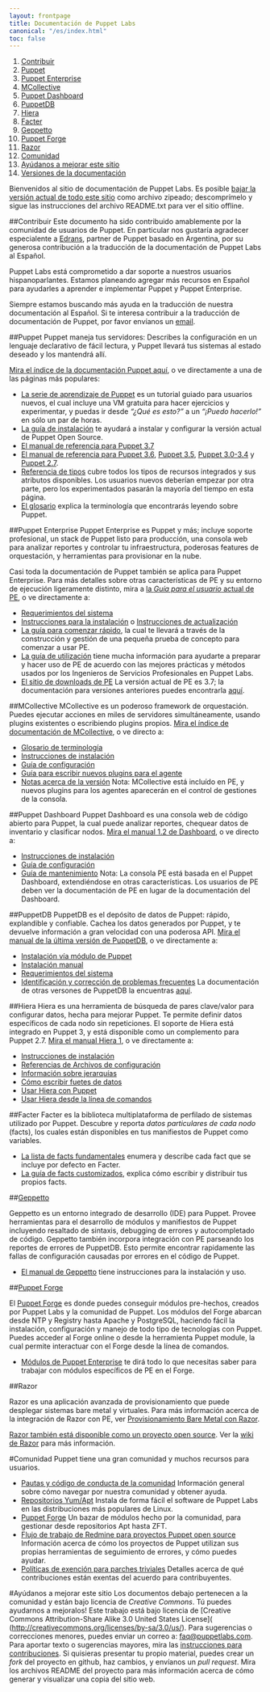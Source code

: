 ```yaml
---
layout: frontpage
title: Documentación de Puppet Labs
canonical: "/es/index.html"
toc: false
---
```


1. [Contribuir](http://docs.puppetlabs.com/#contributing)
2. [Puppet](http://docs.puppetlabs.com/#puppetpuppet)
3. [Puppet Enterprise](http://docs.puppetlabs.com/#puppet-enterprisepelatest)
4. [MCollective](http://docs.puppetlabs.com/#mcollectivemcollective)
5. [Puppet Dashboard](http://docs.puppetlabs.com/#puppet-dashboarddashboardmanual12)
6. [PuppetDB](http://docs.puppetlabs.com/#puppetdbpuppetdblatest)
7. [Hiera](http://docs.puppetlabs.com/#hierahiera1)
8. [Facter](http://docs.puppetlabs.com/#facterfacter16corefactshtml)
9. [Geppetto](http://docs.puppetlabs.com/#geppetto)
10. [Puppet Forge](http://docs.puppetlabs.com/#forge)
11. [Razor](http://docs.puppetlabs.com/#razor)
12. [Comunidad](http://docs.puppetlabs.com/#community)
13. [Ayúdanos a mejorar este sitio](http://docs.puppetlabs.com/#help-improve-this-site)
14. [Versiones de la documentación](http://docs.puppetlabs.com/#documentation-version)

Bienvenidos al sitio de documentación de Puppet Labs. Es posible [bajar la versión actual de todo este sitio](https://docs.puppetlabs.com/puppetdocs-latest.tar.gz) como archivo zipeado; descomprímelo y sigue las instrucciones del archivo README.txt para ver el sitio offline.

##Contribuir
Este documento ha sido contribuido amablemente por la comunidad de usuarios de Puppet. En particular nos gustaría agradecer especialente a [Edrans](www.edrans.com), partner de Puppet basado en Argentina, por su generosa contribución a la traducción de la documentación de Puppet Labs al Español.

Puppet Labs está comprometido a dar soporte a nuestros usuarios hispanoparlantes. Estamos planeando agregar más recursos en Español para ayudarles a aprender e implementar Puppet y Puppet Enterprise.

Siempre estamos buscando más ayuda en la traducción de nuestra documentación al Español. Si te interesa contribuir a la traducción de documentación de Puppet, por favor envíanos un [email](localization@puppetlabs.com).

##Puppet
Puppet maneja tus servidores: Describes la configuración en un lenguaje declarativo de fácil lectura, y Puppet llevará tus sistemas al estado deseado y los mantendrá allí.

[Mira el índice de la documentación Puppet aquí](http://docs.puppetlabs.com/puppet/), o ve directamente a una de las páginas más populares:

+ [La serie de aprendizaje de Puppet](http://docs.puppetlabs.com/learning/) es un tutorial guiado para usuarios nuevos, el cual incluye una VM gratuita para hacer ejercicios y experimentar, y puedas ir desde  *“¿Qué es esto?”* a un *“¡Puedo hacerlo!”* en sólo un par de horas. 
+ [La guía de instalación](http://docs.puppetlabs.com/guides/installation.html) te ayudará a instalar y configurar la versión actual de Puppet Open Source.
+ [El manual de referencia para Puppet 3.7](http://docs.puppetlabs.com/puppet/3.7/reference/)
+ [El manual de referencia para Puppet 3.6](http://docs.puppetlabs.com/puppet/3.6/reference/), [Puppet 3.5](http://docs.puppetlabs.com/puppet/3.5/reference/), [Puppet 3.0-3.4](http://docs.puppetlabs.com/puppet/3/reference/) y [Puppet 2.7](http://docs.puppetlabs.com/puppet/2.7/reference/).
+ [Referencia de tipos](http://docs.puppetlabs.com/references/latest/type.html) cubre todos los tipos de recursos integrados y sus atributos disponibles. Los usuarios nuevos deberían empezar por otra parte, pero los experimentados pasarán la mayoría del tiempo en esta página.
+ [El glosario](http://docs.puppetlabs.com/references/glossary.html) explica la terminología que encontrarás leyendo sobre Puppet.

##Puppet Enterprise
Puppet Enterprise es Puppet y más; incluye soporte profesional, un stack de Puppet listo para producción, una consola web para analizar reportes y controlar tu infraestructura, poderosas features de orquestación, y herramientas para provisionar en la nube.

Casi toda la documentación de Puppet también se aplica para Puppet Enterprise. Para más detalles sobre otras características de PE y su entorno de ejecución ligeramente distinto, mira a [la *Guía para el usuario* actual de PE](http://docs.puppetlabs.com/pe/latest/), o ve directamente a: 

+ [Requerimientos del sistema](http://docs.puppetlabs.com/pe/latest/install_system_requirements.html)
+ [Instrucciones para la instalación](http://docs.puppetlabs.com/pe/latest/install_basic.html) o [Instrucciones de actualización](http://docs.puppetlabs.com/pe/latest/install_upgrading.html)
+ [La guía para comenzar rápido](http://docs.puppetlabs.com/pe/latest/quick_start.html), la cual te llevará a través de la construcción y gestión de una pequeña prueba de concepto para comenzar a usar PE.
+ [La guía de utilización](http://docs.puppetlabs.com/guides/deployment_guide/dg_intro_install.html) tiene mucha información para ayudarte a preparar y hacer uso de PE de acuerdo con las mejores prácticas y métodos usados por los Ingenieros de Servicios Profesionales en Puppet Labs.
+ [El sitio de downloads de PE](http://info.puppetlabs.com/download-pe.html) La versión actual de PE es 3.7; la documentación para versiones anteriores puedes encontrarla [aquí](http://docs.puppetlabs.com/pe/index.html).

##MCollective
MCollective es un poderoso framework de orquestación. Puedes ejecutar acciones en miles de servidores simultáneamente, usando plugins existentes o escribiendo plugins propios.
[Mira el índice de documentación de MCollective](http://docs.puppetlabs.com/mcollective/), o ve directo a:

+ [Glosario de terminología](http://docs.puppetlabs.com/mcollective/terminology.html)
+ [Instrucciones de instalación](http://docs.puppetlabs.com/mcollective/reference/basic/gettingstarted.html)
+ [Guía de configuración](http://docs.puppetlabs.com/mcollective/reference/basic/configuration.html)
+ [Guía para escribir nuevos plugins para el agente](http://docs.puppetlabs.com/mcollective/simplerpc/)
+ [Notas acerca de la versión](http://docs.puppetlabs.com/mcollective/releasenotes.html)
Nota: MCollective está incluído en PE, y nuevos plugins para los agentes aparecerán en el control de gestiones de la consola.

##Puppet Dashboard
Puppet Dashboard es una consola web de código abierto para Puppet, la cual puede analizar reportes, chequear datos de inventario y clasificar nodos. 
[Mira el manual 1.2 de Dashboard](http://docs.puppetlabs.com/dashboard/manual/1.2/), o ve directo a:

+ [Instrucciones de instalación](http://docs.puppetlabs.com/dashboard/manual/1.2/bootstrapping.html)
+ [Guía de configuración](http://docs.puppetlabs.com/dashboard/manual/1.2/configuring.html)
+ [Guía de mantenimiento](http://docs.puppetlabs.com/dashboard/manual/1.2/maintaining.html)
Nota: La consola PE está basada en el Puppet Dashboard, extendiéndose en otras características. Los usuarios de PE deben ver la documentación de PE en lugar de la documentación del Dashboard.

##PuppetDB
PuppetDB es el depósito de datos de Puppet: rápido, explandible y confiable. Cachea los datos generados por Puppet, y te devuelve información a gran velocidad con una poderosa API.
[Mira el manual de la última versión de PuppetDB](http://docs.puppetlabs.com/puppetdb/latest/), o ve directamente a:

+ [Instalación vía módulo de Puppet](http://docs.puppetlabs.com/puppetdb/latest/install_via_module.html)
+ [Instalación manual](http://docs.puppetlabs.com/puppetdb/latest/install_from_packages.html)
+ [Requerimientos del sistema](http://docs.puppetlabs.com/puppetdb/latest/index.html#system-requirements)
+ [Identificación y corrección de problemas frecuentes](http://docs.puppetlabs.com/puppetdb/latest/puppetdb-faq.html)
La documentación de otras versones de PuppetDB la encuentras [aquí](http://docs.puppetlabs.com/puppetdb/).

##Hiera
Hiera es una herramienta de búsqueda de pares clave/valor para configurar datos, hecha para mejorar Puppet. Te permite definir datos específicos de cada nodo sin repeticiones. El soporte de Hiera está integrado en Puppet 3, y está disponible como un complemento para Puppet 2.7.
[Mira el manual Hiera 1](http://docs.puppetlabs.com/hiera/1/), o ve directamente a:

+ [Instrucciones de instalación](http://docs.puppetlabs.com/hiera/1/installing.html)
+ [Referencias de Archivos de configuración](http://docs.puppetlabs.com/hiera/1/configuring.html)
+ [Información sobre jerarquías](http://docs.puppetlabs.com/hiera/1/hierarchy.html)
+ [Cómo escribir fuetes de datos](http://docs.puppetlabs.com/hiera/1/data_sources.html)
+ [Usar Hiera con Puppet](http://docs.puppetlabs.com/hiera/1/puppet.html)
+ [Usar Hiera desde la línea de comandos](http://docs.puppetlabs.com/hiera/1/command_line.html)

##Facter
Facter es la biblioteca multiplataforma de perfilado de sistemas utilizado por Puppet. Descubre y reporta *datos particulares de cada nodo* (facts), los cuales están disponibles en tus manifiestos de Puppet como variables.

+ [La lista de facts fundamentales](http://docs.puppetlabs.com/facter/latest/core_facts.html) enumera y describe cada fact que se incluye por defecto en Facter.
+ [La guía de facts customizados](http://docs.puppetlabs.com/guides/custom_facts.html), explica cómo escribir y distribuir tus propios facts.

##[Geppetto](/geppetto/latest/index.html)

Geppetto es un entorno integrado de desarrollo (IDE) para Puppet. Provee herramientas para el desarrollo de módulos y manifiestos de Puppet incluyendo resaltado de sintaxis, debugging de errores y autocompletado de código. Geppetto también incorpora integración con PE parseando los reportes de errores de PuppetDB. Esto permite encontrar rapidamente las fallas de configuración causadas por errores en el código de Puppet.

* [El manual de Geppetto](/geppetto/latest/index.html) tiene instrucciones para la instalación y uso.

##[Puppet Forge](/forge/index.html)

El [Puppet Forge](https://forge.puppetlabs.com) es donde puedes conseguir módulos pre-hechos, creados por Puppet Labs y la comunidad de Puppet. Los módulos del Forge abarcan desde NTP y Registry hasta Apache y PostgreSQL, haciendo fácil la instalación, configuración y manejo de todo tipo de tecnologías con Puppet. Puedes acceder al Forge online o desde la herramienta Puppet module, la cual permite interactuar con el Forge desde la línea de comandos.

* [Módulos de Puppet Enterprise](/forge/puppetenterprisemodules/index.html) te dirá todo lo que necesitas saber para trabajar con módulos específicos de PE en el Forge.

##Razor

Razor es una aplicación avanzada de provisionamiento que puede desplegar sistemas bare metal y virtuales. Para más información acerca de la integración de Razor con PE, ver [Provisionamiento Bare Metal con Razor](/pe/latest/razor_intro.html).

[Razor también está disponible como un proyecto open source](https://github.com/puppetlabs/razor-server). Ver la [wiki de Razor](https://github.com/puppetlabs/razor-server/wiki) para más información.

#Comunidad
Puppet tiene una gran comunidad y muchos recursos para usuarios.

+ [Pautas y código de conducta de la comunidad](http://docs.puppetlabs.com/community/community_guidelines.html) Información general sobre cómo navegar por nuestra comunidad y obtener ayuda.
+ [Repositorios Yum/Apt](http://docs.puppetlabs.com/guides/puppetlabs_package_repositories.html) Instala de forma fácil el software de Puppet Labs en las distribuciones más populares de Linux.
+ [Puppet Forge](http://forge.puppetlabs.com/) Un bazar de módulos hecho por la comunidad, para gestionar desde repositorios Apt hasta ZFT.
+ [Flujo de trabajo de Redmine para proyectos Puppet open source](http://docs.puppetlabs.com/community/puppet_projects_redmine_workflow.html) Información acerca de cómo los proyectos de Puppet utilizan sus propias herramientas de seguimiento de errores, y cómo puedes ayudar.
+ [Políticas de exención para parches triviales](http://docs.puppetlabs.com/community/trivial_patch_exemption.html) Detalles acerca de qué contribuciones están exentas del acuerdo para contribuyentes.

#Ayúdanos a mejorar este sitio
Los documentos debajo pertenecen a la comunidad y están bajo licencia de *Creative Commons*. Tú puedes ayudarnos a mejoralos!
Este trabajo está bajo licencia de [Creative Commons Attribution-Share Alike 3.0 United States License]( (http://creativecommons.org/licenses/by-sa/3.0/us/).
Para sugerencias o correcciones menores, puedes enviar un correo a: faq@puppetlabs.com. Para aportar texto o sugerencias mayores, mira las [instrucciones para contribuciones](http://docs.puppetlabs.com/contribute.html). Si quisieras presentar tu propio material, puedes crear un *fork* del proyecto en github, haz cambios, y envíanos un *pull request*. Mira los archivos README del proyecto para más información acerca de cómo generar y visualizar una copia del sitio web.
